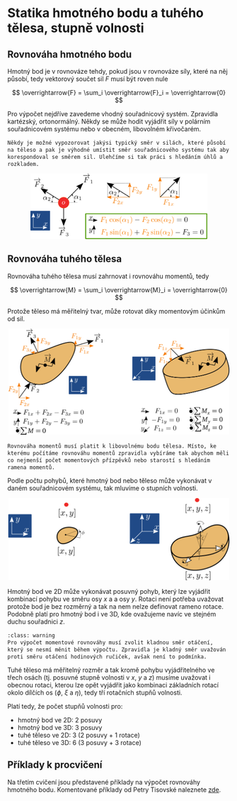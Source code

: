 # Statika hmotného bodu a tuhého tělesa, stupně volnosti

## Rovnováha hmotného bodu

Hmotný bod je v rovnováze tehdy, pokud jsou v rovnováze síly, které na něj působí, tedy vektorový součet sil $F$ musí být roven nule

$$
\overrightarrow{F} = \sum_i \overrightarrow{F}_i = \overrightarrow{0}
$$

Pro výpočet nejdříve zavedeme vhodný souřadnicový systém. Zpravidla kartézský, ortonormálný. Někdy se může hodit vyjádřit síly v polárním souřadnicovém systému nebo v obecném, libovolném křivočarém.

```{admonition} Poznámka
Někdy je možné vypozorovat jakýsi typický směr v silách, které působí na těleso a pak je výhodné umístit směr souřadnicového systému tak aby korespondoval se směrem sil. Ulehčíme si tak práci s hledáním úhlů a rozkladem.
```

<p align="center">
    <img src="obrazky/prednaska03/statika_HM.png" alt="rovnováha hmotného bodu" width="400"/>
</p>

## Rovnováha tuhého tělesa

Rovnováha tuhého tělesa musí zahrnovat i rovnováhu momentů, tedy

$$
\overrightarrow{M} = \sum_i \overrightarrow{M}_i = \overrightarrow{0}
$$

Protože těleso má měřitelný tvar, může rotovat díky momentovým účinkům od sil.

<p align="center">
    <img src="obrazky/prednaska03/statika_tuhe_teleso.png" alt="rovnováha tuhého tělesa" width="500"/>
</p>

```{admonition} Poznámka
Rovnováha momentů musí platit k libovolnému bodu tělesa. Místo, ke kterému počítáme rovnováhu momentů zpravidla vybíráme tak abychom měli co nejmenší počet momentových přízpěvků nebo starostí s hledáním ramena momentů.
```

Podle počtu pohybů, které hmotný bod nebo těleso může vykonávat v daném souřadnicovém systému, tak mluvíme o stupních volnosti.

<p align="center">
    <img src="obrazky/prednaska03/stupne_volnosti.png" alt="stupně volnosti hmotného bodu a tělesa" width="500"/>
</p>


Hmotný bod ve 2D může vykonávat posuvný pohyb, který lze vyjádřit kombinací pohybu ve směru osy $x$ a a osy $y$. Rotaci není potřeba uvažovat protože bod je bez rozměrný a tak na nem nelze definovat rameno rotace. Podobně platí pro hmotný bod i ve 3D, kde ovažujeme navíc ve stejném duchu souřadnici $z$.

```{admonition} Varování
:class: warning
Pro výpočet momentové rovnováhy musí zvolit kladnou směr otáčení, který se nesmí měnit během výpočtu. Zpravidla je kladný směr uvažován proti směru otáčení hodinových ručiček, avšak není to podmínka.
```

Tuhé těleso má měřitelný rozměr a tak kromě pohybu vyjádřitelného ve třech osách (tj. posuvné stupně volnosti v $x$, $y$ a $z$) musíme uvažovat i obecnou rotaci, kterou lze opět vyjádřit jako kombinaci základních rotací okolo dílčích os ($\phi$, $\xi$ a $\eta$), tedy tří rotačních stupňů volnosti.

Platí tedy, že počet stupňů volnosti pro:
- hmotný bod ve 2D: 2 posuvy
- hmotný bod ve 3D: 3 posuvy
- tuhé těleso ve 2D: 3 (2 posuvy + 1 rotace)
- tuhé těleso ve 3D: 6 (3 posuvy + 3 rotace)

## Příklady k procvičení

Na třetím cvičení jsou představené příklady na výpočet rovnováhy hmotného bodu. Komentované příklady od Petry Tisovské naleznete [zde](https://owncloud.cesnet.cz/index.php/s/B6rnY54Dp7JOsC2).